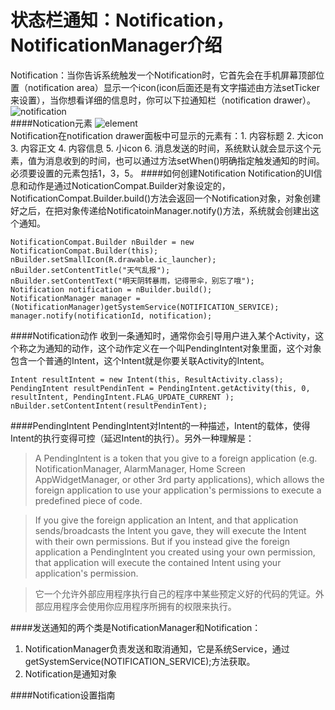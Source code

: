 状态栏通知：Notification，NotificationManager介绍
=================================
Notification：当你告诉系统触发一个Notification时，它首先会在手机屏幕顶部位置（notification area）显示一个icon(icon后面还是有文字描述由方法setTicker来设置），当你想看详细的信息时，你可以下拉通知栏（notification drawer）。   
![notification](http://github-note.qiniudn.com/notification.png)   
####Notication元素
![element](http://github-note.qiniudn.com/notication_elements.png)  
Notification在notification drawer面板中可显示的元素有：1. 内容标题 2. 大icon 3. 内容正文 4. 内容信息 5. 小icon 6. 消息发送的时间，系统默认就会显示这个元素，值为消息收到的时间，也可以通过方法setWhen()明确指定触发通知的时间。必须要设置的元素包括1，3，5。
####如何创建Notification
Notification的UI信息和动作是通过NoticationCompat.Builder对象设定的， NotificationCompat.Builder.build()方法会返回一个Notification对象，对象创建好之后，在把对象传递给NotificatoinManager.notify()方法，系统就会创建出这个通知。  
    
    NotificationCompat.Builder nBuilder = new NotificationCompat.Builder(this);
    nBuilder.setSmallIcon(R.drawable.ic_launcher);
    nBuilder.setContentTitle("天气乱报");
    nBuilder.setContentText("明天阴转暴雨，记得带伞，别忘了哦");
    Notification notification = nBuilder.build();
    NotificationManager manager = (NotificationManager)getSystemService(NOTIFICATION_SERVICE);
    manager.notify(notificationId, notification);

####Notification动作
收到一条通知时，通常你会引导用户进入某个Activity，这个称之为通知的动作，这个动作定义在一个叫PendingIntent对象里面，这个对象包含一个普通的Intent，这个Intent就是你要关联Activity的Intent。    
    
    Intent resultIntent = new Intent(this, ResultActivity.class);
    PendingIntent resultPendinTent = PendingIntent.getActivity(this, 0, resultIntent, PendingIntent.FLAG_UPDATE_CURRENT );
    nBuilder.setContentIntent(resultPendinTent);


####PendingIntent
PendingIntent对Intent的一种描述，Intent的载体，使得Intent的执行变得可控（延迟Intent的执行）。另外一种理解是：  
> A PendingIntent is a token that you give to a foreign application (e.g. NotificationManager, AlarmManager, Home Screen AppWidgetManager, or other 3rd party applications), which allows the foreign application to use your application's permissions to execute a predefined piece of code.

> If you give the foreign application an Intent, and that application sends/broadcasts the Intent you gave, they will execute the Intent with their own permissions. But if you instead give the foreign application a PendingIntent you created using your own permission, that application will execute the contained Intent using your application's permission.

> 它一个允许外部应用程序执行自己的程序中某些预定义好的代码的凭证。外部应用程序会使用你应用程序所拥有的权限来执行。  

####发送通知的两个类是NotificationManager和Notification：  
1. NotificationManager负责发送和取消通知，它是系统Service，通过getSystemService(NOTIFICATION_SERVICE);方法获取。
2. Notification是通知对象

####Notification设置指南
